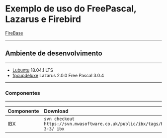 # Exemplo de uso do FreePascal, Lazarus e Firebird

[FireBase](https://www.firebase.com.br/artigo.php?id=859)  

---
## Ambiente de desenvolvimento 
---

+ [Lubuntu](https://lubuntu.me/) 18.04.1 LTS
+ [fpcupdeluxe](https://github.com/LongDirtyAnimAlf/fpcupdeluxe) Lazarus 2.0.0 Free Pascal 3.0.4

---
### Componentes
---

| Componente                     | Download                                                                               |
| :----------------------------- | :------------------------------------------------------------------------------------- |
| IBX                   | `svn checkout https://svn.mwasoftware.co.uk/public/ibx/tags/R2-3-3/ ibx`  |